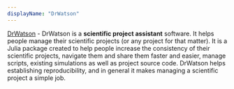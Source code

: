```yaml
---
displayName: "DrWatson"
---
```


[DrWatson](https://juliadynamics.github.io/DrWatson.jl/dev/) - DrWatson is a **scientific project assistant** software. It helps people manage their scientific projects (or any project for that matter). It is a Julia package created to help people increase the consistency of their scientific projects, navigate them and share them faster and easier, manage scripts, existing simulations as well as project source code. DrWatson helps establishing reproducibility, and in general it makes managing a scientific project a simple job.